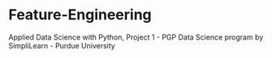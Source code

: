 # Feature-Engineering
Applied Data Science with Python, Project 1 - PGP Data Science program by SimpliLearn - Purdue University
